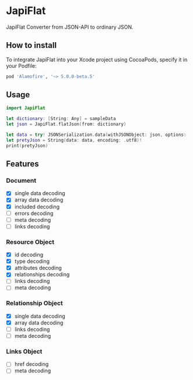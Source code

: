 # JapiFlat
JapiFlat Converter from JSON-API to ordinary JSON.

## How to install

To integrate JapiFlat into your Xcode project using CocoaPods, specify it in your Podfile:
```ruby
pod 'Alamofire', '~> 5.0.0-beta.5'
```

## Usage

```swift
import JapiFlat

let dictionary: [String: Any] = sampleData
let json = JapiFlat.flatJson(from: dictionary)

let data = try! JSONSerialization.data(withJSONObject: json, options: .prettyPrinted)
let pretyJson = String(data: data, encoding: .utf8)!
print(pretyJson)
```

## Features

### Document
- [x] single data decoding
- [x] array data decoding
- [x] included decoding
- [ ] errors decoding
- [ ] meta decoding
- [ ] links decoding

### Resource Object
- [x] id decoding
- [x] type decoding
- [x] attributes decoding
- [x] relationships decoding
- [ ] links decoding
- [ ] meta decoding

### Relationship Object
- [x] single data decoding
- [x] array data decoding
- [ ] links decoding
- [ ] meta decoding

### Links Object
- [ ] href decoding
- [ ] meta decoding
